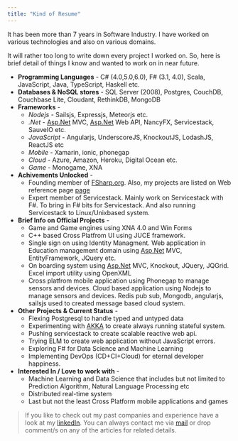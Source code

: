 ```yaml
---
title: "Kind of Resume"
---
```


It has been more than 7 years in Software Industry. I have worked on various technologies and also on various domains.

It will rather too long to write down every project I worked on. So, here is brief detail of things I know and wanted to work on in near future.

* **Programming Languages** - C# (4.0,5.0,6.0), F# (3.1, 4.0), Scala, JavaScript, Java, TypeScript, Haskell etc.
* **Databases & NoSQL stores** - SQL Server (2008), Postgres, CouchDB, Couchbase Lite, Cloudant, RethinkDB, MongoDB
* **Frameworks** -
    *   _Nodejs_ - Sailsjs, Expressjs, Meteorjs etc.
    *   _.Net_ - [Asp.Net](http://Asp.Net) MVC, [Asp.Net](http://Asp.Net) Web API, NancyFX, Servicestack, SauveIO etc.
    *   _JavaScript_ - Angularjs, UnderscoreJS, KnockoutJS, LodashJS, ReactJS etc
    *   _Mobile_ - Xamarin, ionic, phonegap
    *   _Cloud_ - Azure, Amazon, Heroku, Digital Ocean etc.
    *   _Game_ - Monogame, XNA
* **Achivements Unlocked** -
    *   Founding member of [FSharp.org](http://FSharp.org). Also, my projects are listed on Web reference page [page](http://fsharp.org/guides/web/)
    *   Expert member of Servicestack. Mainly work on Servicestack with F#. To bring in F# bits for Servicestack. And also running Servicestack to Linux/Unixbased system.
* **Brief Info on Official Projects** -
    *   Game and Game engines using XNA 4.0 and Win Forms
    *   C++ based Cross Platfrom UI using JUCE framework.
    *   Single sign on using Identity Managment. Web application in Education management domain using [Asp.Net](http://Asp.Net) MVC, EntityFramework, JQuery etc.
    *   On boarding system using [Asp.Net](http://Asp.Net) MVC, Knockout, JQuery, JQGrid. Excel import utility using OpenXML
    *   Cross platfrom mobile application using Phonegap to manage sensors and devices. Cloud based application using Nodejs to manage sensors and devices. Redis pub sub, Mongodb, angularjs, sailsjs used to created message based cloud system.
* **Other Projects & Current Status** -
    *   Flexing Postgresql to handle typed and untyped data
    *   Experimenting with [AKKA](http://getakka.net) to create always running stateful system.
    *   Pushing servicestack to create scalable reactive web api.
    *   Trying ELM to create web application without JavaScript errors.
    *   Exploring F# for Data Science and Machine Learning
    *   Implementing DevOps (CD+CI+Cloud) for eternal developer happiness.
* **Interested In / Love to work with** -
    *   Machine Learning and Data Science that includes but not limited to Prediction Algorithm, Natural Language Processing etc
    *   Distributed real-time system
    *   Last but not the least Cross Platform mobile applications and games

> If you like to check out my past companies and experience have a look at my [linkedIn](https://in.linkedin.com/in/kunjee17). You can always contact me via [mail](mailto:contact@kunjan.in) or drop comment/s on any of the articles for related details.